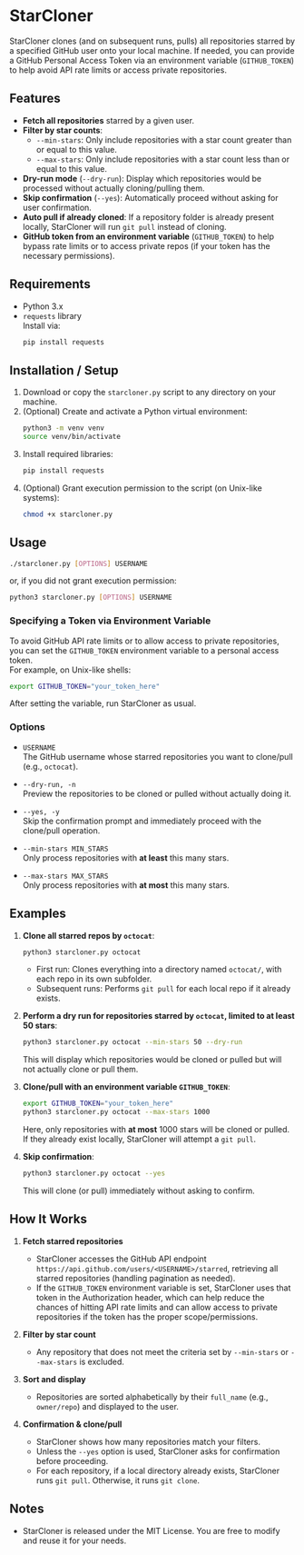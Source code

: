# StarCloner

StarCloner clones (and on subsequent runs, pulls) all repositories starred by a specified GitHub user onto your local machine. If needed, you can provide a GitHub Personal Access Token via an environment variable (`GITHUB_TOKEN`) to help avoid API rate limits or access private repositories.

## Features

- **Fetch all repositories** starred by a given user.
- **Filter by star counts**:
  - `--min-stars`: Only include repositories with a star count greater than or equal to this value.
  - `--max-stars`: Only include repositories with a star count less than or equal to this value.
- **Dry-run mode** (`--dry-run`): Display which repositories would be processed without actually cloning/pulling them.
- **Skip confirmation** (`--yes`): Automatically proceed without asking for user confirmation.
- **Auto pull if already cloned**: If a repository folder is already present locally, StarCloner will run `git pull` instead of cloning.
- **GitHub token from an environment variable** (`GITHUB_TOKEN`) to help bypass rate limits or to access private repos (if your token has the necessary permissions).

## Requirements

- Python 3.x
- `requests` library  
  Install via:
  ```bash
  pip install requests
  ```

## Installation / Setup

1. Download or copy the `starcloner.py` script to any directory on your machine.
2. (Optional) Create and activate a Python virtual environment:
   ```bash
   python3 -m venv venv
   source venv/bin/activate
   ```
3. Install required libraries:
   ```bash
   pip install requests
   ```
4. (Optional) Grant execution permission to the script (on Unix-like systems):
   ```bash
   chmod +x starcloner.py
   ```

## Usage

```bash
./starcloner.py [OPTIONS] USERNAME
```
or, if you did not grant execution permission:
```bash
python3 starcloner.py [OPTIONS] USERNAME
```

### Specifying a Token via Environment Variable

To avoid GitHub API rate limits or to allow access to private repositories,  
you can set the `GITHUB_TOKEN` environment variable to a personal access token.  
For example, on Unix-like shells:
```bash
export GITHUB_TOKEN="your_token_here"
```
After setting the variable, run StarCloner as usual.

### Options

- `USERNAME`  
  The GitHub username whose starred repositories you want to clone/pull (e.g., `octocat`).

- `--dry-run, -n`  
  Preview the repositories to be cloned or pulled without actually doing it.

- `--yes, -y`  
  Skip the confirmation prompt and immediately proceed with the clone/pull operation.

- `--min-stars MIN_STARS`  
  Only process repositories with **at least** this many stars.

- `--max-stars MAX_STARS`  
  Only process repositories with **at most** this many stars.

## Examples

1. **Clone all starred repos by `octocat`**:
   ```bash
   python3 starcloner.py octocat
   ```
   - First run: Clones everything into a directory named `octocat/`, with each repo in its own subfolder.
   - Subsequent runs: Performs `git pull` for each local repo if it already exists.

2. **Perform a dry run for repositories starred by `octocat`, limited to at least 50 stars**:
   ```bash
   python3 starcloner.py octocat --min-stars 50 --dry-run
   ```
   This will display which repositories would be cloned or pulled but will not actually clone or pull them.

3. **Clone/pull with an environment variable `GITHUB_TOKEN`**:
   ```bash
   export GITHUB_TOKEN="your_token_here"
   python3 starcloner.py octocat --max-stars 1000
   ```
   Here, only repositories with **at most** 1000 stars will be cloned or pulled. If they already exist locally, StarCloner will attempt a `git pull`.

4. **Skip confirmation**:
   ```bash
   python3 starcloner.py octocat --yes
   ```
   This will clone (or pull) immediately without asking to confirm.

## How It Works

1. **Fetch starred repositories**  
   - StarCloner accesses the GitHub API endpoint `https://api.github.com/users/<USERNAME>/starred`, retrieving all starred repositories (handling pagination as needed).
   - If the `GITHUB_TOKEN` environment variable is set, StarCloner uses that token in the Authorization header, which can help reduce the chances of hitting API rate limits and can allow access to private repositories if the token has the proper scope/permissions.

2. **Filter by star count**  
   - Any repository that does not meet the criteria set by `--min-stars` or `--max-stars` is excluded.

3. **Sort and display**  
   - Repositories are sorted alphabetically by their `full_name` (e.g., `owner/repo`) and displayed to the user.

4. **Confirmation & clone/pull**  
   - StarCloner shows how many repositories match your filters.
   - Unless the `--yes` option is used, StarCloner asks for confirmation before proceeding.
   - For each repository, if a local directory already exists, StarCloner runs `git pull`. Otherwise, it runs `git clone`.

## Notes

- StarCloner is released under the MIT License. You are free to modify and reuse it for your needs.